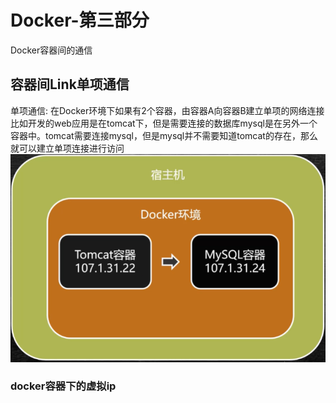 # Docker-第三部分
Docker容器间的通信

## 容器间Link单项通信
单项通信: 在Docker环境下如果有2个容器，由容器A向容器B建立单项的网络连接
比如开发的web应用是在tomcat下，但是需要连接的数据库mysql是在另外一个容器中。tomcat需要连接mysql，但是mysql并不需要知道tomcat的存在，那么就可以建立单项连接进行访问
  ![](./img/docker容器通信/容器间单项访问.png)

  

### docker容器下的虚拟ip






